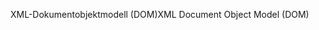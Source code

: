 <span data-ttu-id="9355d-101">XML-Dokumentobjektmodell (DOM)</span><span class="sxs-lookup"><span data-stu-id="9355d-101">XML Document Object Model (DOM)</span></span>